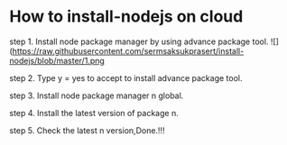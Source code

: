 # How to install-nodejs on cloud

step 1.
Install node package manager by using advance package tool.
![](https://raw.githubusercontent.com/sermsaksukprasert/install-nodejs/blob/master/1.png

step 2.
Type y = yes to accept to install advance package tool.

step 3.
Install node package manager n global.

step 4.
Install the latest version of package n.

step 5.
Check the latest n version,Done.!!!
